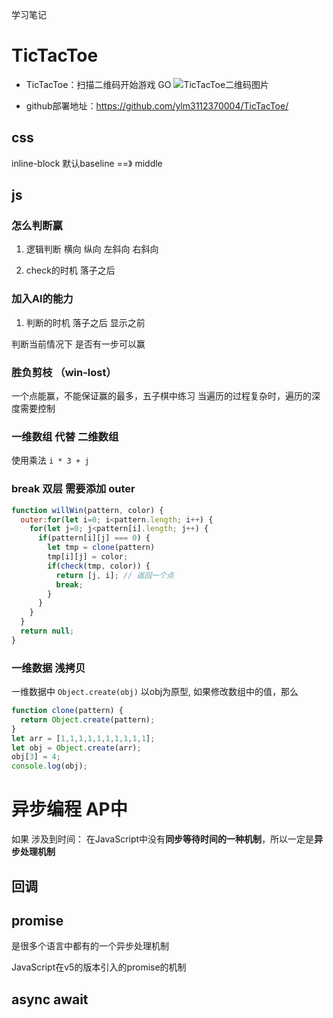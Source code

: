 学习笔记

# TicTacToe
-  TicTacToe：扫描二维码开始游戏 GO
![TicTacToe二维码图片](http://qhewqxg9u.hb-bkt.clouddn.com/ticTacToe.png)

- github部署地址：https://github.com/ylm3112370004/TicTacToe/

## css 
inline-block  默认baseline ==》 middle

## js

### 怎么判断赢
1. 逻辑判断
横向 纵向 左斜向 右斜向

2. check的时机
落子之后

### 加入AI的能力

1. 判断的时机
落子之后 显示之前

判断当前情况下 是否有一步可以赢


### 胜负剪枝 （win-lost）

一个点能赢，不能保证赢的最多，五子棋中练习
当遍历的过程复杂时，遍历的深度需要控制

### 一维数组 代替 二维数组

使用乘法 `i * 3 + j`

### break 双层 需要添加 outer

```javascript
function willWin(pattern, color) {
  outer:for(let i=0; i<pattern.length; i++) {
    for(let j=0; j<pattern[i].length; j++) {
      if(pattern[i][j] === 0) {
        let tmp = clone(pattern)
        tmp[i][j] = color;
        if(check(tmp, color)) {
          return [j, i]; // 返回一个点
          break;
        }
      }
    }
  }
  return null;
}
```

### 一维数据 浅拷贝
一维数据中 `Object.create(obj)` 以obj为原型,
如果修改数组中的值，那么

```javascript
function clone(pattern) {
  return Object.create(pattern);
}
let arr = [1,1,1,1,1,1,1,1,1,1];
let obj = Object.create(arr);
obj[3] = 4;
console.log(obj);
```

# 异步编程 AP中

如果 涉及到时间：
在JavaScript中没有**同步等待时间的一种机制**，所以一定是**异步处理机制**

## 回调

## promise
是很多个语言中都有的一个异步处理机制

JavaScript在v5的版本引入的promise的机制

## async await
